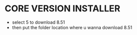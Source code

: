 # CORE VERSION INSTALLER

- select 5 to download 8.51
- then put the folder location where u wanna download 8.51
